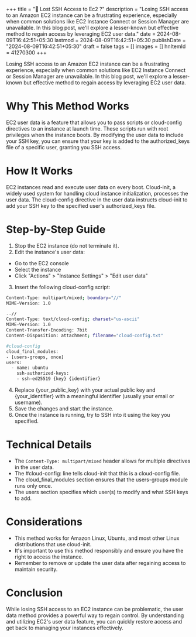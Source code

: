 +++
title = "🔧 Lost SSH Access to Ec2 ?"
description = "Losing SSH access to an Amazon EC2 instance can be a frustrating experience, especially when common solutions like EC2 Instance Connect or Session Manager are unavailable. In this blog post, we'll explore a lesser-known but effective method to regain access by leveraging EC2 user data."
date = 2024-08-09T16:42:51+05:30
lastmod = 2024-08-09T16:42:51+05:30
publishDate = "2024-08-09T16:42:51+05:30"
draft = false
tags = []
images = []
hnItemId = 41270300
+++

Losing SSH access to an Amazon EC2 instance can be a frustrating experience, especially when common solutions like EC2 Instance Connect or Session Manager are unavailable. In this blog post, we'll explore a lesser-known but effective method to regain access by leveraging EC2 user data.

# Why This Method Works

EC2 user data is a feature that allows you to pass scripts or cloud-config directives to an instance at launch time. These scripts run with root privileges when the instance boots. By modifying the user data to include your SSH key, you can ensure that your key is added to the authorized_keys file of a specific user, granting you SSH access.

# How It Works

EC2 instances read and execute user data on every boot.
Cloud-init, a widely used system for handling cloud instance initialization, processes the user data.
The cloud-config directive in the user data instructs cloud-init to add your SSH key to the specified user's authorized_keys file.

# Step-by-Step Guide

1. Stop the EC2 instance (do not terminate it).
2. Edit the instance's user data:

- Go to the EC2 console
- Select the instance
- Click "Actions" > "Instance Settings" > "Edit user data"

3. Insert the following cloud-config script:

```bash
Content-Type: multipart/mixed; boundary="//"
MIME-Version: 1.0

--//
Content-Type: text/cloud-config; charset="us-ascii"
MIME-Version: 1.0
Content-Transfer-Encoding: 7bit
Content-Disposition: attachment; filename="cloud-config.txt"

#cloud-config
cloud_final_modules:
- [users-groups, once]
users:
  - name: ubuntu
    ssh-authorized-keys:
    - ssh-ed25519 {key} {identifier}
```

4. Replace {your_public_key} with your actual public key and {your_identifier} with a meaningful identifier (usually your email or username).
5. Save the changes and start the instance.
6. Once the instance is running, try to SSH into it using the key you specified.

# Technical Details

- The `Content-Type: multipart/mixed` header allows for multiple directives in the user data.
- The #cloud-config: line tells cloud-init that this is a cloud-config file.
- The cloud_final_modules section ensures that the users-groups module runs only once.
- The users section specifies which user(s) to modify and what SSH keys to add.

# Considerations

- This method works for Amazon Linux, Ubuntu, and most other Linux distributions that use cloud-init.
- It's important to use this method responsibly and ensure you have the right to access the instance.
- Remember to remove or update the user data after regaining access to maintain security.

# Conclusion

While losing SSH access to an EC2 instance can be problematic, the user data method provides a powerful way to regain control. By understanding and utilizing EC2's user data feature, you can quickly restore access and get back to managing your instances effectively.
